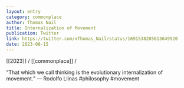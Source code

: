 ```yaml
---
layout: entry
category: commonplace
author: Thomas Nail
title: Internalization of Movement
publication: Twitter
link: https://twitter.com/xThomas_Nail/status/1691538205613649920
date: 2023-08-15
---
```


[[2023]] / [[commonplace]] / 

“That which we call thinking is the evolutionary internalization of movement.” — Rodolfo Llinas #philosophy #movement
